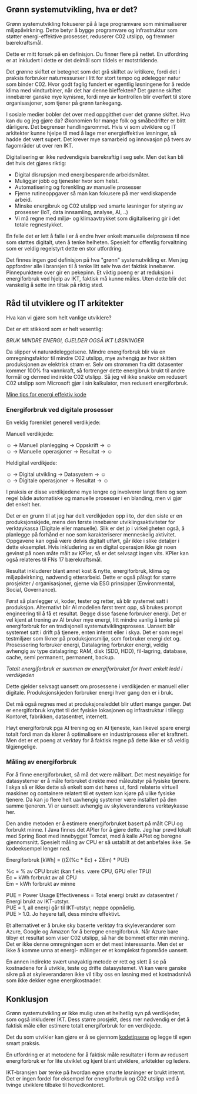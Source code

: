 ## Grønn systemutvikling, hva er det?

Grønn systemutvikling fokuserer på å lage programvare som minimaliserer miljøpåvirkning.
Dette betyr å bygge programvare og infrastruktur som støtter energi-effektive prosesser, reduserer C02 utslipp,
og fremmer bærekraftsmål.  

Dette er mitt forsøk på en definisjon. Du finner flere på nettet. En utfordring er at inkludert i dette er det 
delmål som tildels er motstridende.  

Det grønne skiftet er betegnet som det grå skiftet av kritikere,
fordi det i praksis forbruker naturressurser i litt for stort tempo og ødelegger natur som binder C02.
Hvor godt faglig fundert er egentlig løsningene for å redde klima med vindturbiner, når det har denne bieffekten?
Det grønne skiftet innebærer ganske mye kynisme, fordi mye av kontrollen blir overført til store organisasjoner, som
tjener på grønn tankegang.

I sosiale medier bobler det over med oppgitthet over det grønne skiftet.
Hva kan du og jeg gjøre da? Økonomien for mange folk og småbedrifter er blitt dårligere. Det begrenser handlingsrommet.
Hvis vi som utviklere og IT arkitekter kunne hjelpe til med å lage mer energieffektive løsninger, så hadde det vært supert.
Det krever mye samarbeid og innovasjon på tvers av fagområder ut over ren IKT.

Digitalisering er ikke nødvendigvis bærekraftig i seg selv. Men det kan bli det hvis det gjøres riktig:
- Digital disrupsjon med energibesparende arbeidsmåter.
- Muliggjør jobb og tjenester hvor som helst.
- Automatisering og forenkling av manuelle prosesser
- Fjerne rutineoppgaver så man kan fokusere på mer verdiskapende arbeid.
- Minske energibruk og C02 utslipp ved smarte løsninger for styring av prosesser (IoT, data innsamling, analyse, AI, ..)
- Vi må regne med miljø- og klimaavtrykket som digitalisering gir i det totale regnestykket.

En felle det er lett å falle i er å endre hver enkelt manuelle delprosess til noe som støttes digitalt,
uten å tenke helheten. Spesielt for offentlig forvaltning som er veldig regelstyrt dette en stor utfordring.

Det finnes ingen god definisjon på hva "grønn" systemutvikling er. Men jeg oppfordrer alle i bransjen
til å tenke litt selv hva det faktisk innebærer. Pinnepunktene over gir en pekepinn.
Et viktig poeng er at reduksjon i energiforbruk ved hjelp av IKT, faktisk må kunne måles. Uten dette blir det
vanskelig å sette inn tiltak på riktig sted.

## Råd til utviklere og IT arkitekter

Hva kan vi gjøre som helt vanlige utviklere?

Det er ett stikkord som er helt vesentlig:

*BRUK MINDRE ENERGI, GJELDER OGSÅ IKT LØSNINGER*

Da slipper vi naturødeleggelsene. Mindre energiforbruk blir via en omregningsfaktor til mindre C02 utslipp,
mye avhengig av hvor skitten produksjonen av elektrisk strøm er. Selv om strømmen fra ditt datasenter kommer
100% fra vannkraft, så fortrenger dette energibruk brukt til andre formål og dermed indirekte C02 utslipp.
Så jeg vil ikke snakke om redusert C02 utslipp som Microsoft gjør i sin kalkulator, men redusert energiforbruk.

[Mine tips for energi effektiv kode](greencode_nb.md)

### Energiforbruk ved digitale prosesser

En veldig forenklet generell verdikjede:

Manuell verdikjede:

☺ -> Manuell planlegging -> Oppskrift -> ☺   
☺ -> Manuelle operasjoner -> Resultat -> ☺

Heldigital verdikjede:

☺ -> Digital utvikling -> Datasystem -> ☺   
☺ -> Digitale operasjoner -> Resultat -> ☺

I praksis er disse verdikjedene mye lengre og involverer langt flere og som regel både automatiske og manuelle prosesser
i en blanding, men vi gjør det enkelt her.

Det er en grunn til at jeg har delt verdikjeden opp i to, der den siste er en produksjonskjede,
mens den første  innebærer utviklingsaktiviteter for verktøykassa (Digitale eller manuelle).
Slik er det jo i virkeligheten også, å planlegge på forhånd er noe som karakteriserer menneskelig aktivitet.
Oppgavene kan også være delvis digitalt utført, går ikke i slike detaljer i dette eksemplet.
Hvis inkludering av en digital operasjon ikke gir noen gevinst på noen måte målt av KPIer,
så er det selvsagt ingen vits. KPIer kan også relateres til FNs 17 bærekraftsmål.

Resultat inkluderer blant annet kost & nytte, energiforbruk, klima og miljøpåvirkning, nødvendig etterarbeid.
Dette er også pålagt for større prosjekter / organisasjoner, gjerne via ESG prinsipper (Environmental, Social, Governance).

Først så planlegger vi, koder, tester og retter, så blir systemet satt i produksjon.
Alternativt blir AI modellen først trent opp, så brukes prompt engineering til å få et resultat.
Begge disse fasene forbruker energi.
Det er vel kjent at trening av AI bruker mye energi, litt mindre vanlig å tenke på energiforbruk for en tradisjonell
systemutviklingsprosess. Uansett blir systemet satt i drift på tjenere, enten internt eller i skya. Det er
som regel testmiljøer som likner på produksjonsmiljø, som forbruker energi det og. Prosessering forbruker energi,
Datalagring forbruker energi, veldig avhengig av type datalagring: 
RAM, disk (SDD, HDD), fil-lagring, database, cache, semi permanent, permanent, backup.  

*Totalt energiforbruk er summen av energiforbruket for hvert enkelt ledd i verdikjeden*

Dette gjelder selvsagt uansett om prosessene i verdikjeden er manuell eller digitale. 
Produksjonskjeden forbruker energi hver gang den er i bruk.  

Det må også regnes med at produksjonsleddet blir utført mange ganger.
Det er energiforbruk knyttet til det fysiske lokasjonen og infrastruktur i tillegg:  Kontoret, fabrikken, datasentret, internett.  

Høyt energiforbruk pga AI trening og en AI tjeneste, kan likevel spare  energi totalt 
fordi man da klarer å optimalisere en industriprosess eller et kraftnett. 
Men det er et poeng at verktøy for å faktisk regne på dette ikke er så veldig tilgjengelige.

### Måling av energiforbruk

For å finne energiforbruket, så må det være målbart. Det mest nøyaktige for datasystemer er å måle forbruket direkte
med måleutstyr på fysiske tjenere. I skya så er ikke dette så enkelt som det høres ut, 
fordi relaterte virtuell maskiner og containere relatert til et system kan kjøre på ulike fysiske tjenere.
Da kan jo flere helt uavhengig systemer være installert på den samme tjeneren.
Vi er uansett avhengig av skyleverandørens verktøykasse her.

Den andre metoden er å estimere energiforbruket basert på målt CPU og forbrukt minne. I Java finnes det APIer for å
gjøre dette. Jeg har prøvd lokalt med Spring Boot med innebygget Tomcat, med å kalle APIet og beregne gjennomsnitt.
Spesielt måling av CPU er så ustabilt at det anbefales ikke. Se kodeeksempel lenger ned.

Energiforbruk [kWh] = ((Σ(%c * Ec) + ΣEm) * PUE)

%c = % av CPU brukt (kan f.eks. være CPU, GPU eller TPU)  
Ec = kWh forbrukt av all CPU  
Em =  kWh forbrukt av minne

PUE = Power Usage Effectiveness = Total energi brukt av datasentret / Energi brukt av IKT-utstyr.  
PUE = 1, all energi går til IKT-utstyr, neppe oppnåelig.  
PUE > 1.0. Jo høyere tall, dess mindre effektivt.

Et alternativet er å bruke sky baserte verktøy fra skyleverandører som  Azure, Google og Amazon for å beregne energiforbruk.
Når Azure bare tilbyr et resultat som viser C02 utslipp, så har de bommet etter min mening.
Det er ikke denne omregningen som er det mest interessante. Men det er ikke å komme  unna at energi-
målinger er et komplekst fagområde uansett.

En annen indirekte svært unøyaktig metode er rett og slett å se på kostnadene for å utvikle, teste og drifte datasystemet.
Vi kan være ganske sikre på at skyleverandøren ikke vil tilby oss en løsning med et kostnadsnivå som ikke dekker
egne energikostnader.

## Konklusjon

Grønn systemutvikling er ikke mulig uten et helhetlig syn på verdikjeder, som også inkluderer IKT.
Dess større prosjekt, dess mer nødvendig er det å faktisk måle eller estimere totalt energiforbruk for en verdikjede.  

Det du som utvikler kan gjøre er å se gjennom [kodetipsene](greencode_nb.md) og legge til egen smart praksis.

En utfordring er at metodene for å faktisk måle resultater i form av redusert energiforbruk er for lite
utviklet og kjent blant utviklere, arkitekter og ledere.  

IKT-bransjen bør tenke på hvordan egne smarte løsninger er brukt internt.
Det er ingen fordel for eksempel for energiforbruk og C02 utslipp ved å tvinge utviklere tilbake til hovedkontoret.


